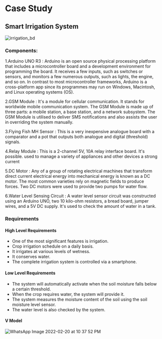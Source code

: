 # Case Study

## Smart Irrigation System


![irrigation_bd](https://user-images.githubusercontent.com/46968025/154854537-b0ad860a-b9ee-4d8d-b7b7-3a08a1b0e7a0.png)


### Components:

1.Arduino UNO R3 :
Arduino is an open source physical processing platform that includes a microcontroller board and a development environment for programming the board. It receives a few inputs, such as switches or sensors, and monitors a few numerous outputs, such as lights, the engine, and so on.
In contrast to most microcontroller frameworks, Arduino is a cross-platform app since its programmes may run on Windows, Macintosh, and Linux operating systems (OS).

2.GSM Module :
It's a module for cellular communication. It stands for worldwide mobile communication system. The GSM Module is made up of three parts: a mobile station, a base station, and a network subsystem.
The GSM Module is utilised to deliver SMS notifications and also assists the user in overriding the system manually.

3.Flying Fish MH Sensor :
This is a very inexpensive analogue board with a comparator and a pot that outputs both analogue and digital (threshold) signals.

4.Relay Module :
This is a 2-channel 5V, 10A relay interface board. It's possible.
used to manage a variety of appliances and other devices
a strong current

5.DC Motor :
Any of a group of rotating electrical machines that transform direct current electrical energy into mechanical energy is known as a DC motor. The most common varieties rely on magnetic fields to produce forces.
Two DC motors were used to provide two pumps for water flow.

6.Water Level Sensing Circuit :
A water level sensor circuit was constructed using an Arduino UNO, two 10 kilo-ohm resistors, a bread board, jumper wires, and a 5V DC supply. It's used to check the amount of water in a tank.

### Requirements

#### High Level Requirements

* One of the most significant features is irrigation.
* Crop irrigation schedule on a daily basis.
* It irrigates at various levels of wetness.
* It conserves water.
* The complete irrigation system is controlled via a smartphone.

#### Low Level Requirements
* The system will automatically activate when the soil moisture falls below a certain threshold.
* When the crop requires water, the system will provide it.
* The system measures the moisture content of the soil using the soil moisture level sensor.
* The water level is also checked by the system.


 #### V Model
 
 ![WhatsApp Image 2022-02-20 at 10 37 52 PM](https://user-images.githubusercontent.com/46968025/154854963-48915301-ee32-4719-853f-9c5572442776.jpeg)
